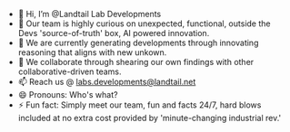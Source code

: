 - 👋 Hi, I’m @Landtail Lab Developments
- 👀 Our team is highly curious on unexpected, functional, outside the Devs 'source-of-truth' box, AI powered innovation.
- 🌱 We are currently generating developments through innovating reasoning that aligns with new unkown.
- 💞️ We collaborate through shearing our own findings with other collaborative-driven teams.
- 📫 Reach us @ labs.developments@landtail.net
- 😄 Pronouns: Who's what?
- ⚡ Fun fact: Simply meet our team, fun and facts 24/7, hard blows included at no extra cost provided by 'minute-changing industrial rev.'

<!---
LLabsDevelopments/LLabsDevelopments is a ✨ special ✨ repository because its `README.md` (this file) appears on your GitHub profile.
You can click the Preview link to take a look at your changes.
--->
